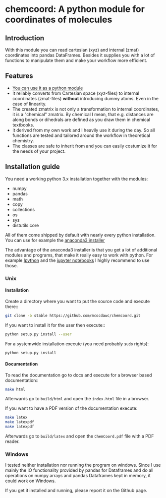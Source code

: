 # chemcoord: A python module for coordinates of molecules

## Introduction

With this module you can read cartesian (xyz) and internal (zmat) coordinates into pandas DataFrames.
Besides it supplies you with a lot of functions to manipulate them and make your workflow more efficient.

## Features

* [You can use it as a python module](https://xkcd.com/353/)
* It reliably converts from Cartesian space (xyz-files) to internal coordinates (zmat-files)
  **without** introducing dummy atoms. Even in the case of linearity.
* The created zmatrix is not only a transformation to internal coordinates, it is a "chemical" zmatrix. 
  By chemical I mean, that e.g. distances are along bonds or dihedrals are defined as you draw them in chemical textbooks.
* It derived from my own work and I heavily use it during the day.
  So all functions are tested and tailored around the workflow in theoretical chemistry.
* The classes are safe to inherit from and you can easily costumize it for the needs of your project.

## Installation guide

You need a working python 3.x installation together with the modules:

- numpy
- pandas
- math
- copy
- collections
- os
- sys
- distutils.core

All of them come shipped by default with nearly every python installation.
You can use for example the [anaconda3 installer](https://www.continuum.io/downloads/)

The advantage of the anaconda3 installer is that you get a lot of additional modules and programs,
that make it really easy to work with python. 
For example [Ipython](http://ipython.org/) and the [jupyter notebooks](http://jupyter.org/)
I highly recommend to use those.

### Unix

#### Installation
Create a directory where you want to put the source code and execute there::
```bash
git clone -b stable https://github.com/mcocdawc/chemcoord.git
```
If you want to install it for the user then execute::
```bash
python setup.py install --user
```

For a systemwide installation execute (you need probably `sudo` rights):
```bash
python setup.py install 
```

#### Documentation
To read the documentation go to docs and execute for a browser based documentation::
```bash
make html
```

Afterwards go to `build/html` and open the `index.html` file in a browser.

If you want to have a PDF version of the documentation execute:
```bash
make latex
make latexpdf
make latexpdf
```

Afterwards go to `build/latex` and open the `ChemCoord.pdf` file with a PDF reader.
 

### Windows

I tested neither installation nor running the program on windows.
Since I use mainly the IO functionality provided by pandas for Dataframes and 
do all operations on numpy arrays and pandas Dataframes kept in memory, 
it could work on Windows.

If you get it installed and running, please report it on the Github page.




